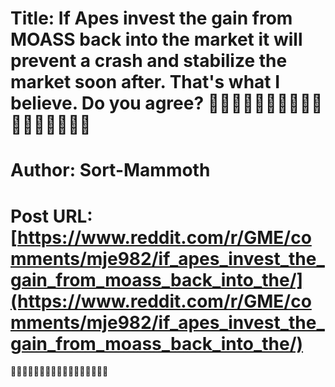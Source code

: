 # Title: If Apes invest the gain from MOASS back into the market it will prevent a crash and stabilize the market soon after. That's what I believe. Do you agree? 💎💎💎🙌🙌🙌😊😊🙊🙊🙊🚀🚀🚀🌛🌛🌛
# Author: Sort-Mammoth
# Post URL: [https://www.reddit.com/r/GME/comments/mje982/if_apes_invest_the_gain_from_moass_back_into_the/](https://www.reddit.com/r/GME/comments/mje982/if_apes_invest_the_gain_from_moass_back_into_the/)


💎💎💎🙌🙌🙌😊😊🙊🙊🙊🚀🚀🚀🌛🌛🌛